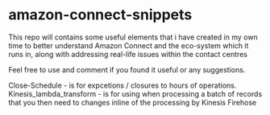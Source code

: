 # amazon-connect-snippets

This repo will contains some useful elements that i have created in my own time to better understand Amazon Connect and the eco-system which it runs in, along with addressing real-life issues within the contact centres

Feel free to use and comment if you found it useful or any suggestions.

Close-Schedule - is for expcetions / closures to hours of operations.
Kinesis_lambda_transform - is for using when processing a batch of records that you then need to changes inline of the processing by Kinesis Firehose
